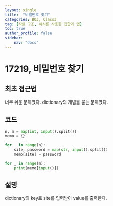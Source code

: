 ```yaml
---
layout: single
title:  "비밀번호 찾기"
categories: BOJ, Class3
tag: [자료 구조, 해시를 사용한 집합과 맵]
toc: true
author_profile: false
sidebar: 
    nav: "docs"
---
```


# 17219, 비밀번호 찾기

## 최초 접근법

너무 쉬운 문제였다. dictionary의 개념을 묻는 문제였다. 

## 코드

```python
n, m = map(int, input().split())
memo = {}

for _ in range(n):
    site, password = map(str, input().split())
    memo[site] = password

for _ in range(m):
    print(memo[input()])

```

## 설명

dictionary의 key로 site를 입력받아 value를 출력한다.

